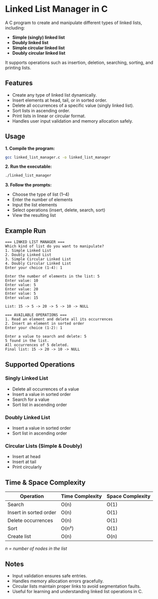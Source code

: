 # Linked List Manager in C

A C program to create and manipulate different types of linked lists, including:
- **Simple (singly) linked list**
- **Doubly linked list**
- **Simple circular linked list**
- **Doubly circular linked list**

It supports operations such as insertion, deletion, searching, sorting, and printing lists.

## Features

- Create any type of linked list dynamically.
- Insert elements at head, tail, or in sorted order.
- Delete all occurrences of a specific value (singly linked list).
- Sort lists in ascending order.
- Print lists in linear or circular format.
- Handles user input validation and memory allocation safely.

## Usage

**1. Compile the program:**
```bash
gcc linked_list_manager.c -o linked_list_manager
```

**2. Run the executable:**
```bash
./linked_list_manager
```

**3. Follow the prompts:**
- Choose the type of list (1–4)
- Enter the number of elements
- Input the list elements
- Select operations (insert, delete, search, sort)
- View the resulting list

## Example Run

```
=== LINKED LIST MANAGER ===
Which kind of list do you want to manipulate?
1. Simple Linked List
2. Doubly Linked List
3. Simple Circular Linked List
4. Doubly Circular Linked List
Enter your choice (1-4): 1

Enter the number of elements in the list: 5
Enter value: 10
Enter value: 5
Enter value: 20
Enter value: 5
Enter value: 15

List: 15 -> 5 -> 20 -> 5 -> 10 -> NULL

=== AVAILABLE OPERATIONS ===
1. Read an element and delete all its occurrences
2. Insert an element in sorted order
Enter your choice (1-2): 1

Enter a value to search and delete: 5
5 found in the list.
All occurrences of 5 deleted.
Final list: 15 -> 20 -> 10 -> NULL
```

## Supported Operations

### Singly Linked List
- Delete all occurrences of a value
- Insert a value in sorted order
- Search for a value
- Sort list in ascending order

### Doubly Linked List
- Insert a value in sorted order
- Sort list in ascending order

### Circular Lists (Simple & Doubly)
- Insert at head
- Insert at tail
- Print circularly

## Time & Space Complexity

| Operation | Time Complexity | Space Complexity |
|-----------|----------------|------------------|
| Search | O(n) | O(1) |
| Insert in sorted order | O(n) | O(1) |
| Delete occurrences | O(n) | O(1) |
| Sort | O(n²) | O(1) |
| Create list | O(n) | O(n) |

*n = number of nodes in the list*

## Notes

- Input validation ensures safe entries.
- Handles memory allocation errors gracefully.
- Circular lists maintain proper links to avoid segmentation faults.
- Useful for learning and understanding linked list operations in C.
